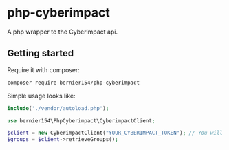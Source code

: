 # php-cyberimpact

A php wrapper to the Cyberimpact api.

## Getting started

Require it with composer:

```bash
composer require bernier154/php-cyberimpact
```

Simple usage looks like:

```php
include('./vendor/autoload.php');

use bernier154\PhpCyberimpact\CyberimpactClient;

$client = new CyberimpactClient("YOUR_CYBERIMPACT_TOKEN"); // You will need to generate an api token in your Cyberimpact account.
$groups = $client->retrieveGroups();
```

